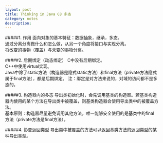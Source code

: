```yaml
---
layout: post
title: Thinking in Java C8 多态
category: notes
description: 
---
```


#####1. 作用
面向对象的基本特征：数据抽象，继承，多态。  
通过分离分离做什么和怎么做，从另一个角度将接口与实现分离。  
将改变的事物（覆盖）与未变的事物分离。

#####2. 后期绑定（动态绑定）
C中没有后期绑定。  
C++中使用virtual实现。  
Java中除了static方法（构造器是隐式static方法）和final方法（private方法隐式属于final方法），都是后期绑定。
注：绑定是对方法来说的，对域的访问都不是多态的。

#####3. 构造器内的多态
导出类初始化时，会先调用基类的构造器。若基类构造器内使用的某个方法在导出类中被覆盖，则基类构造器会使用导出类中的被覆盖方法。  
基本原则：构造器尽量避免调用其他方法。唯一能够安全使用的是基类中的final方法（private方法是final方法）。

#####4. 协变返回类型
导出类中被覆盖的方法可以返回基类方法的返回类型的某种导出类型。